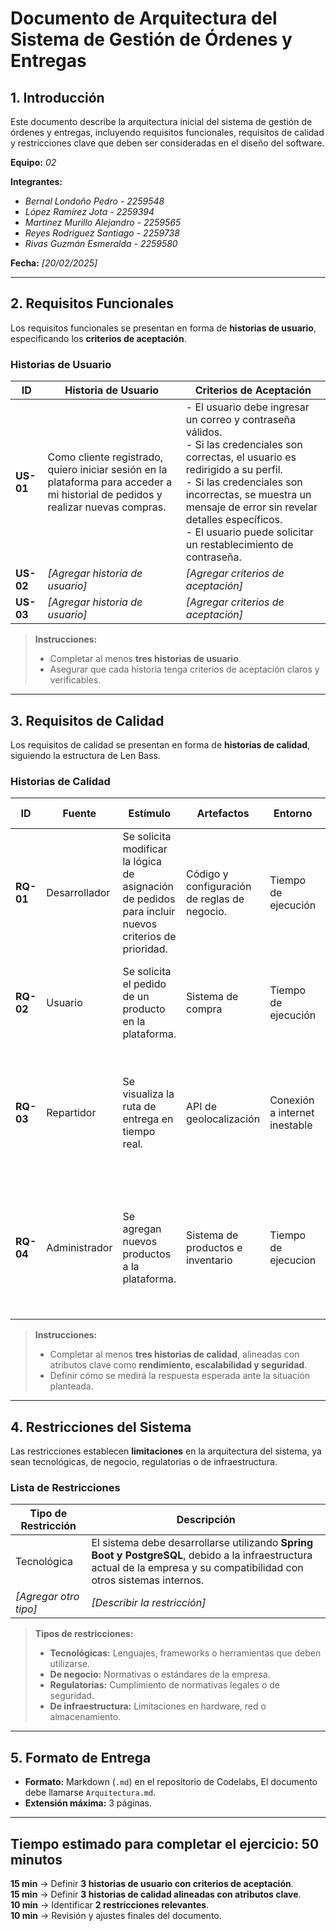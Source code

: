 

# Documento de Arquitectura del Sistema de Gestión de Órdenes y Entregas

## 1. Introducción  
Este documento describe la arquitectura inicial del sistema de gestión de órdenes y entregas, incluyendo requisitos funcionales, requisitos de calidad y restricciones clave que deben ser consideradas en el diseño del software.

**Equipo:** _02_ 

**Integrantes:** 
 - *Bernal Londoño Pedro - 2259548*
 - *López Ramírez Jota - 2259394*
 - *Martinez Murillo Alejandro - 2259565*
 - *Reyes Rodriguez Santiago - 2259738*
 - *Rivas Guzmán Esmeralda - 2259580*
 
**Fecha:** _[20/02/2025]_  

---

## 2. Requisitos Funcionales  
Los requisitos funcionales se presentan en forma de **historias de usuario**, especificando los **criterios de aceptación**.

### **Historias de Usuario**
| **ID**    | **Historia de Usuario**                                                                                                           | **Criterios de Aceptación**                                                                                                                                                                                                                                                                                            |
| --------- | --------------------------------------------------------------------------------------------------------------------------------- | ---------------------------------------------------------------------------------------------------------------------------------------------------------------------------------------------------------------------------------------------------------------------------------------------------------------------- |
| **US-01** | Como cliente registrado, quiero iniciar sesión en la plataforma para acceder a mi historial de pedidos y realizar nuevas compras. | - El usuario debe ingresar un correo y contraseña válidos.<br>- Si las credenciales son correctas, el usuario es redirigido a su perfil.<br>- Si las credenciales son incorrectas, se muestra un mensaje de error sin revelar detalles específicos.<br>- El usuario puede solicitar un restablecimiento de contraseña. |
| **US-02** | _[Agregar historia de usuario]_                                                                                                   | _[Agregar criterios de aceptación]_                                                                                                                                                                                                                                                                                    |
| **US-03** | _[Agregar historia de usuario]_                                                                                                   | _[Agregar criterios de aceptación]_                                                                                                                                                                                                                                                                                    |

>  **Instrucciones:**  
> - Completar al menos **tres historias de usuario**.  
> - Asegurar que cada historia tenga criterios de aceptación claros y verificables.  

---

## 3. Requisitos de Calidad  
Los requisitos de calidad se presentan en forma de **historias de calidad**, siguiendo la estructura de Len Bass.

### **Historias de Calidad**
| **ID**   | **Fuente** | **Estímulo** | **Artefactos** | **Entorno** | **Respuesta** | **Medida de Respuesta** |
|----------|-----------|-------------|---------------|------------|-------------|-----------------|
| **RQ-01** | Desarrollador | Se solicita modificar la lógica de asignación de pedidos para incluir nuevos criterios de prioridad. | Código y configuración de reglas de negocio. | Tiempo de ejecución | Se debe modificar, probar y desplegar la nueva lógica de asignación. | El esfuerzo requerido no debe superar 2 horas de trabajo y no deben generarse más de 2 defectos nuevos. |
| **RQ-02** | Usuario | Se solicita el pedido de un producto en la plataforma. | Sistema de compra | Tiempo de ejecución | Se debe registrar la orden de compra y notificar al usuario la acción |  El esfuerzo requerido no debe superar los 600 milisegundos. |
| **RQ-03** | Repartidor | Se visualiza la ruta de entrega en tiempo real. | API de geolocalización | Conexión a internet inestable | Se debe alertar al repartidor sobre los problemas de conexión, mantener visible la ruta y reintentar la conexión. | El esfuerzo requerido no debe superar los  | 
|**RQ- 04** | Administrador | Se agregan nuevos productos a la plataforma. | Sistema de productos e inventario | Tiempo de ejecucion | Se debe alertar al administrador sobre los cambios realizados y actualizar el stock con los nuevos productos ingresados | El esfuerzo requerido no debe superar los 600 milisegundos  |

>  **Instrucciones:**  
> - Completar al menos **tres historias de calidad**, alineadas con atributos clave como **rendimiento, escalabilidad y seguridad**.  
> - Definir cómo se medirá la respuesta esperada ante la situación planteada.  

---

## 4. Restricciones del Sistema  
Las restricciones establecen **limitaciones** en la arquitectura del sistema, ya sean tecnológicas, de negocio, regulatorias o de infraestructura.

### **Lista de Restricciones**
| **Tipo de Restricción** | **Descripción** |
|------------------------|----------------|
| Tecnológica | El sistema debe desarrollarse utilizando **Spring Boot y PostgreSQL**, debido a la infraestructura actual de la empresa y su compatibilidad con otros sistemas internos. |
| _[Agregar otro tipo]_ | _[Describir la restricción]_ |

>  **Tipos de restricciones:**  
> - **Tecnológicas:** Lenguajes, frameworks o herramientas que deben utilizarse.  
> - **De negocio:** Normativas o estándares de la empresa.  
> - **Regulatorias:** Cumplimiento de normativas legales o de seguridad.  
> - **De infraestructura:** Limitaciones en hardware, red o almacenamiento.  


---

## 5. Formato de Entrega  
- **Formato:** Markdown (`.md`) en el repositorio de Codelabs, El documento debe llamarse `Arquitectura.md`.  
- **Extensión máxima:** 3 páginas.  

---

## **Tiempo estimado para completar el ejercicio: 50 minutos**  
**15 min** → Definir **3 historias de usuario con criterios de aceptación**.  
**15 min** → Definir **3 historias de calidad alineadas con atributos clave**.  
**10 min** → Identificar **2 restricciones relevantes**.  
**10 min** → Revisión y ajustes finales del documento.  

